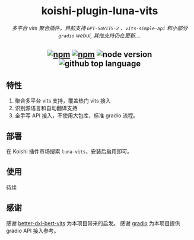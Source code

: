 <div align="center">

# koishi-plugin-luna-vits

_多平台 vits 聚合插件，目前支持 `GPT-SoVITS-2` 、`vits-simple-api` 和小部分 `gradio` webui, 其他支持仍在更新...._

## [![npm](https://img.shields.io/npm/v/koishi-plugin-luna-vits)](https://www.npmjs.com/package/koishi-plugin-luna-vits) [![npm](https://img.shields.io/npm/dm/koishi-plugin-luna-vits)](https://www.npmjs.com/package/koishi-plugin-luna-vits) ![node version](https://img.shields.io/badge/node-%3E=18-green) ![github top language](https://img.shields.io/github/languages/top/ChatLunaLab/chatluna-character?logo=github)

</div>

## 特性

1. 聚合多平台 vits 支持，覆盖热门 vits 接入
2. 识别源语言和自动翻译支持
3. 全手写 API 接入，不使用大包库，标准 gradio 流程。

## 部署

在 Koishi 插件市场搜索 `luna-vits`，安装后启用即可。

## 使用

待续

## 感谢

感谢 [better-dxl-bert-vits](https://github.com/TR0MXI/koishi-plugin-better-dxl-bert-vits) 为本项目带来的启发。
感谢 [gradio](https://github.com/gradio-app/gradio/blob/main/client/js/README.md) 为本项目提供 gradio API 接入参考。
